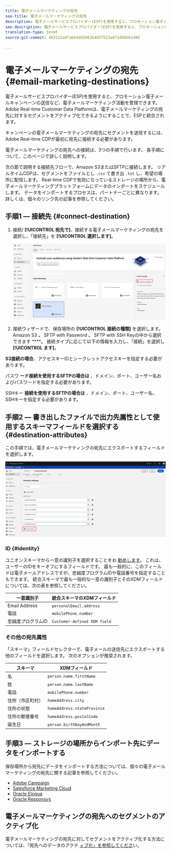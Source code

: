 ```yaml
---
title: 電子メールマーケティングの宛先
seo-title: 電子メールマーケティングの宛先
description: 電子メールサービスプロバイダー(ESP)を使用すると、プロモーション電子メールキャンペーンの送信など、電子メールマーケティング活動を管理できます。
seo-description: 電子メールサービスプロバイダー(ESP)を使用すると、プロモーション電子メールキャンペーンの送信など、電子メールマーケティング活動を管理できます。
translation-type: tm+mt
source-git-commit: 463212a8fabb9dd5962b4d3f523a6f2d88bb1d9d

---
```



# 電子メールマーケティングの宛先 {#email-marketing-destinations}

電子メールサービスプロバイダー(ESP)を使用すると、プロモーション電子メールキャンペーンの送信など、電子メールマーケティング活動を管理できます。 Adobe Real-time Customer Data Platformは、電子メールマーケティングの宛先に対するセグメントをアクティブ化できるようにすることで、ESPと統合されます。

キャンペーンの電子メールマーケティングの宛先にセグメントを送信するには、Adobe Real-time CDPが最初に宛先に接続する必要があります。

電子メールマーケティングの宛先への接続は、3つの手順で行います。 各手順について、このページで詳しく説明します。

次の節で説明する接続先フローで、Amazon S3またはSFTPに接続します。 リアルタイムCDPは、セグメントをファイルとし `.csv` て書き出 `.txt` し、希望の場所に配信します。 Real-time CDPで有効になっているストレージの場所から、電子メールマーケティングプラットフォームにデータのインポートをスケジュールします。 データをインポートするプロセスは、パートナーごとに異なります。 詳しくは、個々のリンク先の記事を参照してください。

## 手順1 — 接続先 {#connect-destination}

1. 接続/ **[!UICONTROL 宛先で]**、接続する電子メールマーケティングの宛先を選択し、「接続先」を **[!UICONTROL 選択します]**。

   ![宛先に接続](/help/rtcdp/destinations/assets/connect-destination.png)

2. 接続ウィザードで、保存場所の **[!UICONTROL 接続の種類]** を選択します。 Amazon S3 **、** SFTP with Password **、** SFTP with SSH Keyの中から選択できます ****。 接続タイプに応じて以下の情報を入力し、「接続」を選択し **[!UICONTROL ます]**。

**S3接続の場合**、アクセスキーIDとシークレットアクセスキーを指定する必要があります。

パスワ **ード接続を使用するSFTPの場合は** 、ドメイン、ポート、ユーザー名およびパスワードを指定する必要があります。

SSHキー **接続を使用するSFTPの場合は** 、ドメイン、ポート、ユーザー名、SSHキーを指定する必要があります。

## 手順2 — 書き出したファイルで出力先属性として使用するスキーマフィールドを選択する {#destination-attributes}

この手順では、電子メールマーケティングの宛先にエクスポートするフィールドを選択します。

![宛先属性](/help/rtcdp/destinations/assets/destination-attributes.png)

### ID {#identity}

ユニオンスキーマから一意の識別子を選択することをお [勧めします](https://www.adobe.io/apis/experienceplatform/home/profile-identity-segmentation/profile-identity-segmentation-services.html#!api-specification/markdown/narrative/technical_overview/unified_profile_architectural_overview/unified_profile_architectural_overview.md)。 これは、ユーザーのIDをキーオフにするフィールドです。 最も一般的に、このフィールドは電子メールアドレスですが、忠誠度プログラムIDや電話番号を指定することもできます。 統合スキーマで最も一般的な一意の識別子とそのXDMフィールドについては、次の表を参照してください。

| 一意識別子 | 統合スキーマのXDMフィールド |
---------|----------
| Email Address | `personalEmail.address` |
| 電話 | `mobilePhone.number` |
| 忠誠度プログラムID | `Customer-defined XDM field` |

### その他の宛先属性

「スキーマ」フィールドセレクターで、電子メールの送信先にエクスポートする他のフィールドを選択します。 次のオプションが推奨されます。

| スキーマ | XDMフィールド |
---------|----------
| 名 | `person.name.firstName` |
| 姓 | `person.name.lastName` |
| 電話 | `mobilePhone.number` |
| 住所（市区町村） | `homeAddress.city` |
| 住所の状態 | `homeAddress.stateProvince` |
| 住所の郵便番号 | `homeAddress.postalCode` |
| 誕生日 | `person.birthDayAndMonth` |

## 手順3 — ストレージの場所からインポート先にデータをインポートする

保存場所から宛先にデータをインポートする方法については、個々の電子メールマーケティングの宛先に関する記事を参照してください。

* [Adobe Campaign](/help/rtcdp/destinations/adobe-campaign-destination.md#import-data-into-campaign)
* [Salesforce Marketing Cloud](/help/rtcdp/destinations/salesforce-marketing-cloud-destination.md#import-data-into-salesforce)
* [Oracle Eloqua](/help/rtcdp/destinations/oracle-eloqua-destination.md#import-data-into-eloqua)
* [Oracle Responsys](/help/rtcdp/destinations/oracle-responsys-destination.md#import-data-into-responsys)

## 電子メールマーケティングの宛先へのセグメントのアクティブ化

電子メールマーケティングの宛先に対してセグメントをアクティブ化する方法については、「宛先へのデータのアクテ [ィブ化」を参照してくださ](/help/rtcdp/destinations/activate-destinations.md)い。